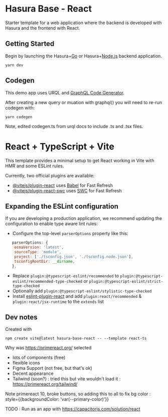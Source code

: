 # Hasura Base - React

Starter template for a web application where the backend is developed with Hasura and the frontend with React.

## Getting Started

Begin by launching the Hasura+[Go](https://github.com/aaronblondeau/hasura-base-go) or Hasura+[Node.js](https://github.com/aaronblondeau/hasura-base) backend application.

```
yarn dev
```

## Codegen

This demo app uses URQL and [GraphQL Code Generator](https://the-guild.dev/graphql/codegen).

After creating a new query or muation with graphql() you will need to re-run codegen with:

```
yarn codegen
```

Note, edited codegen.ts from urql docs to include .ts and .tsx files.

# React + TypeScript + Vite

This template provides a minimal setup to get React working in Vite with HMR and some ESLint rules.

Currently, two official plugins are available:

- [@vitejs/plugin-react](https://github.com/vitejs/vite-plugin-react/blob/main/packages/plugin-react/README.md) uses [Babel](https://babeljs.io/) for Fast Refresh
- [@vitejs/plugin-react-swc](https://github.com/vitejs/vite-plugin-react-swc) uses [SWC](https://swc.rs/) for Fast Refresh

## Expanding the ESLint configuration

If you are developing a production application, we recommend updating the configuration to enable type aware lint rules:

- Configure the top-level `parserOptions` property like this:

```js
   parserOptions: {
    ecmaVersion: 'latest',
    sourceType: 'module',
    project: ['./tsconfig.json', './tsconfig.node.json'],
    tsconfigRootDir: __dirname,
   },
```

- Replace `plugin:@typescript-eslint/recommended` to `plugin:@typescript-eslint/recommended-type-checked` or `plugin:@typescript-eslint/strict-type-checked`
- Optionally add `plugin:@typescript-eslint/stylistic-type-checked`
- Install [eslint-plugin-react](https://github.com/jsx-eslint/eslint-plugin-react) and add `plugin:react/recommended` & `plugin:react/jsx-runtime` to the `extends` list


## Dev notes

Created with

```
npm create vite@latest hasura-base-react -- --template react-ts
```

Why was https://primereact.org/ selected
- lots of components (free)
- flexible icons
- Figma Support (not free, but that's ok)
- Decent appearance
- Tailwind (soon?) : tried this but vite wouldn't load it : https://primereact.org/tailwind/

Note primereact 10, broke buttons, so adding this to all to fix bg color : style={{backgroundColor: 'var(--primary-color)'}}

TODO : Run as an app with https://capacitorjs.com/solution/react
